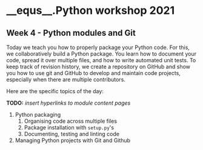 # \_\_equs\_\_.Python workshop 2021
## Week 4 - Python modules and Git

Today we teach you how to properly package your Python code. For this, we collaboratively build a Python package. You learn how to document your code, spread it over multiple files, and how to write automated unit tests. To keep track of revision history, we create a repository on GitHub and show you how to use git and GitHub to develop and maintain code projects, especially when there are multiple contributors.


Here are the specific topics of the day:

**TODO:** *insert hyperlinks to module content pages*

1. Python packaging
   1.  Organising code across multiple files
   2.  Package installation with `setup.py`'s
   3.  Documenting, testing and linting code
2. Managing Python projects with Git and Github
